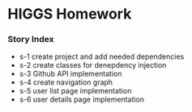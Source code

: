 # HIGGS Homework

### Story Index
* s-1 create project and add needed dependencies
* s-2 create classes for denepdency injection
* s-3 Github API implementation
* s-4 create navigation graph
* s-5 user list page implementation
* s-6 user details page implementation
